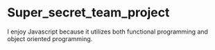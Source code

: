 # Super_secret_team_project

I enjoy Javascript because it utilizes both functional programming and object oriented programming.
